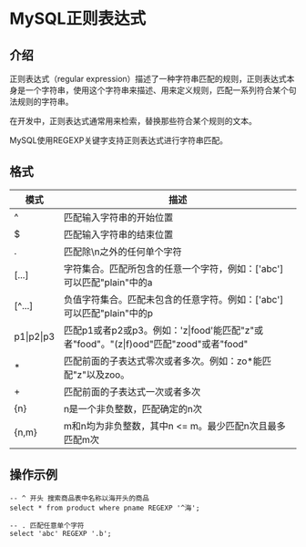 # MySQL正则表达式

## 介绍

正则表达式（regular expression）描述了一种字符串匹配的规则，正则表达式本身是一个字符串，使用这个字符串来描述、用来定义规则，匹配一系列符合某个句法规则的字符串。

在开发中，正则表达式通常用来检索，替换那些符合某个规则的文本。

MySQL使用REGEXP关键字支持正则表达式进行字符串匹配。



## 格式

| 模式       | 描述                                                         |
| ---------- | ------------------------------------------------------------ |
| ^          | 匹配输入字符串的开始位置                                     |
| $          | 匹配输入字符串的结束位置                                     |
| .          | 匹配除\n之外的任何单个字符                                   |
| [...]      | 字符集合。匹配所包含的任意一个字符，例如：['abc']可以匹配"plain"中的a |
| [^...]     | 负值字符集合。匹配未包含的任意字符。例如：['abc']可以匹配"plain"中的p |
| p1\|p2\|p3 | 匹配p1或者p2或p3。例如：'z\|food'能匹配"z"或者"food"。"(z\|f)ood"匹配"zood"或者"food" |
| *          | 匹配前面的子表达式零次或者多次。例如：zo*能匹配"z"以及zoo。  |
| +          | 匹配前面的子表达式一次或者多次                               |
| {n}        | n是一个非负整数，匹配确定的n次                               |
| {n,m}      | m和n均为非负整数，其中n <= m。最少匹配n次且最多匹配m次       |

## 操作示例

```
-- ^ 开头 搜索商品表中名称以海开头的商品
select * from product where pname REGEXP '^海';

-- . 匹配任意单个字符
select 'abc' REGEXP '.b';


```

